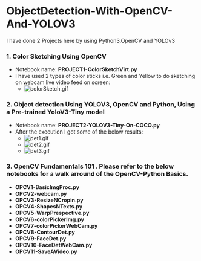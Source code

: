 # ObjectDetection-With-OpenCV-And-YOLOV3
I have done 2 Projects here by using Python3,OpenCV and YOLOv3
### 1. Color Sketching Using OpenCV
- Notebook name: **PROJECT1-ColorSketchVirt.py** 
- I have used 2 types of color sticks i.e. Green and Yellow to do sketching on webcam live video feed on screen:
    - ![colorSketch.gif](colorSketch.gif)
### 2. Object detection Using YOLOV3, OpenCV and Python, Using a Pre-trained YoloV3-Tiny model 
- Notebook name: **PROJECT2-YOLOV3-Tiny-On-COCO.py**
- After the execution I got some of the below results: 
    - ![det1.gif](det1.gif)
    - ![det2.gif](det2.gif)
    - ![det3.gif](det3.gif)
### 3. OpenCV Fundamentals 101 . Please refer to the below notebooks for a walk arround of the OpenCV-Python Basics.
- **OPCV1-BasicImgProc.py**
- **OPCV2-webcam.py**
- **OPCV3-ResizeNCropin.py**
- **OPCV4-ShapesNTexts.py**
- **OPCV5-WarpPrespective.py**
- **OPCV6-colorPickerImg.py**
- **OPCV7-colorPickerWebCam.py**
- **OPCV8-ContourDet.py**
- **OPCV9-FaceDet.py**
- **OPCV10-FaceDetWebCam.py**
- **OPCV11-SaveAVideo.py**
